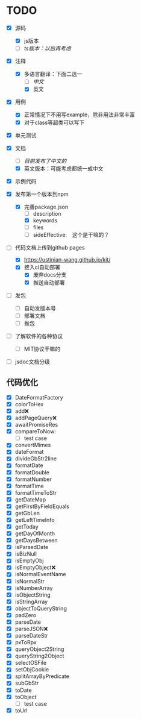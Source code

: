 # TODO

- [x] 源码
  - [x] js版本
  - [ ] *ts版本：以后再考虑*
- [x] 注释
  - [x] 多语言翻译：下面二选一
    - [ ] *中文*
    - [x] 英文
- [x] 用例
  - [x] 正常情况下不用写example，除非用法非常丰富
  - [x] 对于class等超类可以写下
- [x] 单元测试
- [x] 文档
  - [ ] *目前发布了中文的*
  - [x] 英文版本：可能考虑都统一成中文
- [x] 示例代码
- [x] 发布第一个版本到npm
  - [x] 完善package.json
    - [ ] description
    - [x] keywords
    - [ ] files
    - [ ] sideEffective:　这个是干嘛的？
- [ ] 代码文档上传到github pages
  - [x]  https://ustinian-wang.github.io/kit/
  - [x] 接入ci自动部署
    - [x]  废弃docs分支
    - [x]  推送自动部署
- [ ] 发包
  - [ ]  自动发版本号
  - [ ]  部署文档
  - [ ]  推包
- [ ] 了解软件的各种协议
  - [ ]  MIT协议干嘛的
- [ ]  jsdoc文档分级



## 代码优化

- [x] DateFormatFactory
- [x] colorToHex
- [x] add:x:
- [x] addPageQuery:x:
- [x] awaitPromiseRes
- [x] compareToNow:
  - [ ] test case
- [x] convertMimes
- [x] dateFormat
- [x] divideGbStr2line
- [x] formatDate
- [x] formatDouble
- [x] formatNumber
- [x] formatTime
- [x] formatTimeToStr
- [x] getDateMap
- [x] getFirstByFieldEquals
- [x] getGbLen
- [x] getLeftTimeInfo
- [x] getToday
- [x] getDayOfMonth
- [x] getDaysBetween
- [x] isParsedDate
- [x] isBizNull
- [x] isEmptyObj
- [x] isEmptyObject:x:
- [x] isNormalEventName
- [x] isNormalStr
- [x] isNumberArray
- [x] isObjectString
- [x] isStringArray
- [x] objectToQueryString
- [x] padZero
- [x] parseDate
- [x] parseJSON:x:
- [x] parseDateStr
- [x] pxToRpx
- [x] queryObject2String
- [x] queryString2Object
- [x] selectOSFile
- [x] setObjCookie
- [x] splitArrayByPredicate
- [x] subGbStr
- [x] toDate
- [x] toObject
  - [ ] test case
- [x] toUrl